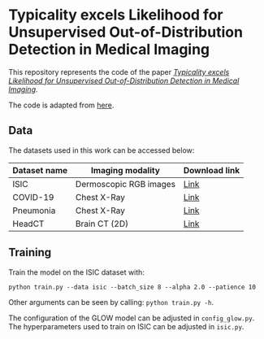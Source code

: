 # Typicality excels Likelihood for Unsupervised Out-of-Distribution Detection in Medical Imaging

This repository represents the code of the paper
_[Typicality excels Likelihood for Unsupervised
Out-of-Distribution Detection in Medical
Imaging](https://)_.

The code is adapted from [here](https://github.com/A-Vzer/WaveletFlowPytorch).

## Data

The datasets used in this work can be accessed below:

| Dataset name | Imaging modality | Download link |
|----------|----------|----------|
|   ISIC  |  Dermoscopic RGB images  |   [Link](https://www.kaggle.com/datasets/fanconic/skin-cancer-malignant-vs-benign)  |
|   COVID-19  |   Chest X-Ray  |   [Link](https://www.kaggle.com/datasets/tawsifurrahman/covid19-radiography-database)  |
|   Pneumonia  |   Chest X-Ray  |   [Link](https://www.rsna.org/rsnai/ai-image-challenge/rsna-pneumonia-detection-challenge-2018)  |
|   HeadCT |   Brain CT (2D)  |   [Link](https://www.kaggle.com/datasets/felipekitamura/head-ct-hemorrhage)  |


## Training

Train the model on the ISIC dataset with:

```
python train.py --data isic --batch_size 8 --alpha 2.0 --patience 10 
```

Other arguments can be seen by calling: 
```python train.py -h```.

The configuration of the GLOW model can be adjusted in `config_glow.py`. The hyperparameters used to train on ISIC can be adjusted in `isic.py`.

